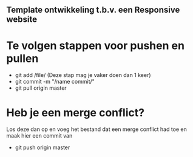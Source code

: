 ## Template ontwikkeling t.b.v. een Responsive website

# Te volgen stappen voor pushen en pullen
- git add /file/ (Deze stap mag je vaker doen dan 1 keer)
- git commit -m "/name commit/"
- git pull origin master

# Heb je een merge conflict?
Los deze dan op en voeg het bestand dat een merge conflict had toe en maak hier een commit van
- git push origin master
